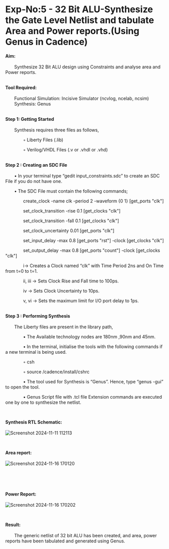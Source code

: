 # Exp-No:5 - 32 Bit ALU-Synthesize the Gate Level Netlist and tabulate Area and Power reports.(Using Genus in Cadence)

**Aim:** <br>
<br>
&emsp;&emsp;Synthesize 32 Bit ALU design using Constraints and analyse area and Power reports.<br>
<br>

**Tool Required:** <br>
<br>
&emsp;&emsp;Functional Simulation: Incisive Simulator (ncvlog, ncelab, ncsim) <br>
&emsp;&emsp;Synthesis: Genus<br>
<br>

**Step 1: Getting Started** <br>
<br>
&emsp;&emsp;Synthesis requires three files as follows,

&emsp;&emsp;&emsp;&emsp;◦ Liberty Files (.lib)

&emsp;&emsp;&emsp;&emsp;◦ Verilog/VHDL Files (.v or .vhdl or .vhd)<br>
<br>

**Step 2 : Creating an SDC File** <br>
<br>
&emsp;&emsp;•	In your terminal type “gedit input_constraints.sdc” to create an SDC File if you do not have one.

&emsp;&emsp;•	The SDC File must contain the following commands;

&emsp;&emsp;&emsp;&emsp;create_clock -name clk -period 2 -waveform {0 1} [get_ports "clk"]

&emsp;&emsp;&emsp;&emsp;set_clock_transition -rise 0.1 [get_clocks "clk"]

&emsp;&emsp;&emsp;&emsp;set_clock_transition -fall 0.1 [get_clocks "clk"]

&emsp;&emsp;&emsp;&emsp;set_clock_uncertainty 0.01 [get_ports "clk"]

&emsp;&emsp;&emsp;&emsp;set_input_delay -max 0.8 [get_ports "rst"] -clock [get_clocks "clk"]

&emsp;&emsp;&emsp;&emsp;set_output_delay -max 0.8 [get_ports "count"] -clock [get_clocks "clk"]

&emsp;&emsp;&emsp;&emsp;i→ Creates a Clock named “clk” with Time Period 2ns and On Time from t=0 to t=1.

&emsp;&emsp;&emsp;&emsp;ii, iii → Sets Clock Rise and Fall time to 100ps.

&emsp;&emsp;&emsp;&emsp;iv → Sets Clock Uncertainty to 10ps.

&emsp;&emsp;&emsp;&emsp;v, vi → Sets the maximum limit for I/O port delay to 1ps. <br>
<br>

**Step 3 : Performing Synthesis** <br>
<br>
&emsp;&emsp;The Liberty files are present in the library path,

&emsp;&emsp;&emsp;&emsp;• The Available technology nodes are 180nm ,90nm and 45nm.

&emsp;&emsp;&emsp;&emsp;• In the terminal, initialise the tools with the following commands if a new terminal is being
used.

&emsp;&emsp;&emsp;&emsp;◦ csh

&emsp;&emsp;&emsp;&emsp;◦ source /cadence/install/cshrc

&emsp;&emsp;&emsp;&emsp;• The tool used for Synthesis is “Genus”. Hence, type “genus -gui” to open the tool.

&emsp;&emsp;&emsp;&emsp;• Genus Script file with .tcl file Extension commands are executed one by one to synthesize the netlist.<br>

<br>

**Synthesis RTL Schematic:** <br>
<br>
![Screenshot 2024-11-11 112113](https://github.com/user-attachments/assets/1900ffec-0b3a-484d-a00c-e16267f0a1e4)

<br>

**Area report:** <br>
<br>
![Screenshot 2024-11-16 170120](https://github.com/user-attachments/assets/1647a9eb-ed78-42fa-8c67-a933aac96e3e)

<br>
<br>
<br>

**Power Report:** <br>
<br>
![Screenshot 2024-11-16 170202](https://github.com/user-attachments/assets/668864ec-812f-4534-92ad-bb21274d5ac4)

<br>

**Result:** <br>
<br>
&emsp;&emsp;The generic netlist of 32 bit ALU  has been created, and area, power reports have been tabulated and generated using Genus.
